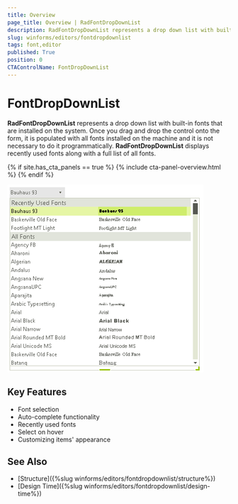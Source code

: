 ```yaml
---
title: Overview
page_title: Overview | RadFontDropDownList
description: RadFontDropDownList represents a drop down list with built-in fonts that are installed on the system.   
slug: winforms/editors/fontdropdownlist
tags: font,editor
published: True
position: 0
CTAControlName: FontDropDownList
---
```


# FontDropDownList

**RadFontDropDownList** represents a drop down list with built-in fonts that are installed on the system. Once you drag and drop the control onto the form, it is populated with all fonts installed on the machine and it is not necessary to do it programmatically. **RadFontDropDownList** displays recently used fonts along with a full list of all fonts. 

{% if site.has_cta_panels == true %}
{% include cta-panel-overview.html %}
{% endif %}

![editors-fontdropdownlist-overview 001](images/editors-fontdropdownlist-overview001.png)

## Key Features

- Font selection
- Auto-complete functionality
- Recently used fonts
- Select on hover
- Customizing items' appearance

## See Also

* [Structure]({%slug winforms/editors/fontdropdownlist/structure%})
* [Design Time]({%slug winforms/editors/fontdropdownlist/design-time%})